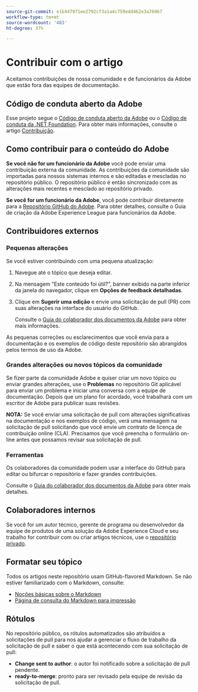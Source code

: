 ```yaml
---
source-git-commit: e1b447971ee2792cf3a1a4c759edd462e3a76967
workflow-type: tm+mt
source-wordcount: '483'
ht-degree: 37%

---
```

# Contribuir com o artigo

Aceitamos contribuições de nossa comunidade e de funcionários da Adobe que estão fora das equipes de documentação.

## Código de conduta aberto da Adobe

Esse projeto segue o [Código de conduta aberto da Adobe](code-of-conduct.md) ou o [Código de conduta da .NET Foundation](https://dotnetfoundation.org/code-of-conduct). Para obter mais informações, consulte o artigo [Contribuição](contributing.md).

## Como contribuir para o conteúdo do Adobe

**Se você não for um funcionário da Adobe** você pode enviar uma contribuição externa da comunidade. As contribuições da comunidade são importadas para nossos sistemas internos e são editadas e mescladas no repositório público. O repositório público é então sincronizado com as alterações mais recentes e mesclado ao repositório privado.

**Se você for um funcionário da Adobe**, você pode contribuir diretamente para a [Repositório GitHub do Adobe](https://git.corp.adobe.com/AdobeDocs/). Para obter detalhes, consulte o Guia de criação da Adobe Experience League para funcionários da Adobe.

## Contribuidores externos

### Pequenas alterações

Se você estiver contribuindo com uma pequena atualização:

1. Navegue até o tópico que deseja editar.
1. Na mensagem &quot;Este conteúdo foi útil?&quot;, banner exibido na parte inferior da janela do navegador, clique em **Opções de feedback detalhadas**.
1. Clique em **Sugerir uma edição** e envie uma solicitação de pull (PR) com suas alterações na interface do usuário do GitHub.

   Consulte o [Guia do colaborador dos documentos da Adobe](https://experienceleague.adobe.com/docs/contributor/contributor-guide/introduction.html?lang=pt-BR) para obter mais informações.

As pequenas correções ou esclarecimentos que você envia para a documentação e os exemplos de código deste repositório são abrangidos pelos termos de uso da Adobe.

### Grandes alterações ou novos tópicos da comunidade

Se fizer parte da comunidade Adobe e quiser criar um novo tópico ou enviar grandes alterações, use o **Problemas** no repositório Git aplicável para enviar um problema e iniciar uma conversa com a equipe de documentação. Depois que um plano for acordado, você trabalhará com um escritor de Adobe para publicar suas revisões.

**NOTA:** Se você enviar uma solicitação de pull com alterações significativas na documentação e nos exemplos de código, verá uma mensagem na solicitação de pull solicitando que você envie um contrato de licença de contribuição online (CLA). Precisamos que você preencha o formulário on-line antes que possamos revisar sua solicitação de pull.

### Ferramentas

Os colaboradores da comunidade podem usar a interface do GitHub para editar ou bifurcar o repositório e fazer grandes contribuições.

Consulte o [Guia do colaborador dos documentos da Adobe](https://experienceleague.adobe.com/docs/contributor/contributor-guide/introduction.html?lang=pt-BR) para obter mais detalhes.

## Colaboradores internos

Se você for um autor técnico, gerente de programa ou desenvolvedor da equipe de produtos de uma solução da Adobe Experience Cloud e seu trabalho for contribuir com ou criar artigos técnicos, use o [repositório privado](https://git.corp.adobe.com/AdobeDocs).

## Formatar seu tópico

Todos os artigos neste repositório usam GitHub-flavored Markdown. Se não estiver familiarizado com o Markdown, consulte:

* [Noções básicas sobre o Markdown](https://help.github.com/articles/getting-started-with-writing-and-formatting-on-github/)
* [Página de consulta do Markdown para impressão](https://guides.github.com/pdfs/markdown-cheatsheet-online.pdf)

## Rótulos

No repositório público, os rótulos automatizados são atribuídos a solicitações de pull para nos ajudar a gerenciar o fluxo de trabalho da solicitação de pull e saber o que está acontecendo com sua solicitação de pull:

* **Change sent to author**: o autor foi notificado sobre a solicitação de pull pendente.
* **ready-to-merge**: pronto para ser revisado pela equipe de revisão da solicitação de pull.
